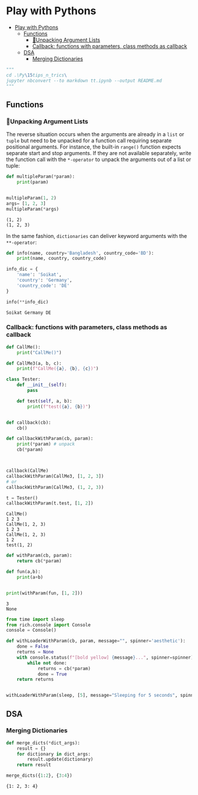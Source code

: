 # Play with Pythons

- [Play with Pythons](#play-with-pythons)
  - [Functions](#functions)
    - [🚀Unpacking Argument Lists](#unpacking-argument-lists)
    - [Callback: functions with parameters, class methods as callback](#callback-functions-with-parameters-class-methods-as-callback)
  - [DSA](#dsa)
    - [Merging Dictionaries](#merging-dictionaries)


```python
"""
cd .\Py\15tips_n_trics\
jupyter nbconvert --to markdown tt.ipynb --output README.md
"""

```

## Functions

### 🚀Unpacking Argument Lists

The reverse situation occurs when the arguments are already in a `list` or `tuple` but need to be unpacked for a function call requiring separate positional arguments. For instance, the built-in `range()` function expects separate start and stop arguments. If they are not available separately, write the function call with the `*-operator` to unpack the arguments out of a list or tuple:




```python
def multipleParam(*param):
	print(param)


multipleParam(1, 2)
args= [1, 2, 3]
multipleParam(*args)

```

    (1, 2)
    (1, 2, 3)


In the same fashion, `dictionaries` can deliver keyword arguments with the `**-operator`:




```python
def info(name, country='Bangladesh', country_code='BD'):
	print(name, country, country_code)

info_dic = {
	'name': 'Soikat',
	'country': 'Germany',
	'country_code': 'DE'
}

info(**info_dic)
```

    Soikat Germany DE


### Callback: functions with parameters, class methods as callback


```python
def CallMe():
    print("CallMe()")

def CallMe3(a, b, c):
    print(f"CallMe({a}, {b}, {c})")

class Tester:
    def __init__(self):
        pass

    def test(self, a, b):
        print(f"test({a}, {b})")


def callback(cb):
    cb()

def callbackWithParam(cb, param):
    print(*param) # unpack
    cb(*param)



callback(CallMe)
callbackWithParam(CallMe3, [1, 2, 3])
# or
callbackWithParam(CallMe3, (1, 2, 3))

t = Tester()
callbackWithParam(t.test, [1, 2])

```

    CallMe()
    1 2 3
    CallMe(1, 2, 3)
    1 2 3
    CallMe(1, 2, 3)
    1 2
    test(1, 2)



```python
def withParam(cb, param):
    return cb(*param)

def fun(a,b):
	print(a+b)


print(withParam(fun, [1, 2]))

```

    3
    None



```python
from time import sleep
from rich.console import Console
console = Console()

def withLoaderWithParam(cb, param, message="", spinner='aesthetic'):
    done = False
    returns = None
    with console.status(f"[bold yellow] {message}...", spinner=spinner) as s:
        while not done:
            returns = cb(*param)
            done = True
    return returns


withLoaderWithParam(sleep, [5], message="Sleeping for 5 seconds", spinner='dots')

```

## DSA

### Merging Dictionaries


```python
def merge_dicts(*dict_args):
    result = {}
    for dictionary in dict_args:
        result.update(dictionary)
    return result

merge_dicts({1:2}, {3:4})
```




    {1: 2, 3: 4}


